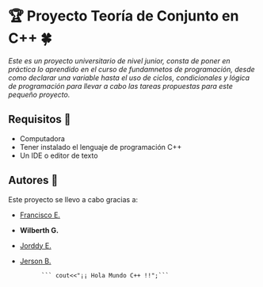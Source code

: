 # &#127942; Proyecto Teoría de Conjunto en C++ &#127808;
_Este es un proyecto universitario de nivel junior, consta de poner en práctica lo aprendido en el curso de fundamnetos de programación, desde como declarar una variable hasta el uso de ciclos, condicionales y lógica de programación para llevar a cabo las tareas propuestas para este pequeño proyecto._

## Requisitos &#127919;
* Computadora
* Tener instalado el lenguaje de programación C++
* Un IDE o editor de texto

## Autores &#128101;
Este proyecto se llevo a cabo gracias a:

* [Francisco E.](https://www.facebook.com/franciscokiosanchez) 
* **Wilberth G.**
* [Jorddy E.](https://www.facebook.com/jorddy.ec)
* [Jerson B.](https://www.facebook.com/jebz17)

            ``` cout<<"¡¡ Hola Mundo C++ !!";```            